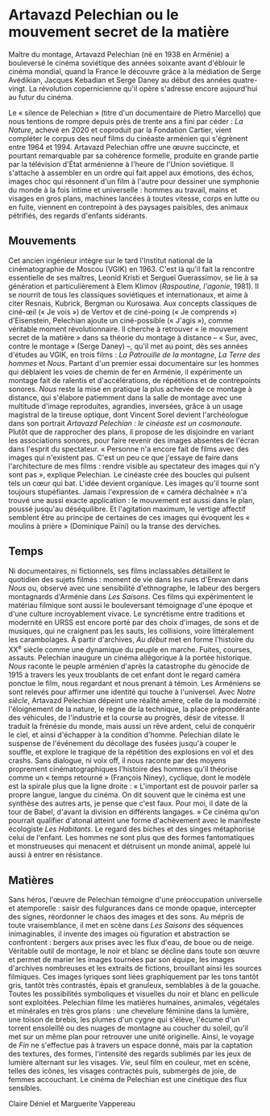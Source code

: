 # Artavazd Pelechian ou le mouvement secret de la matière

Maître du montage, Artavazd Pelechian (né en 1938 en Arménie) a bouleversé le cinéma soviétique des années soixante avant d'éblouir le cinéma mondial, quand la France le découvre grâce à la médiation de Serge Avédikian, Jacques Kebadian et Serge Daney au début des années quatre-vingt. La révolution copernicienne qu'il opère s'adresse encore aujourd'hui au futur du cinéma.

Le « silence de Pelechian » (titre d'un documentaire de Pietro Marcello) que nous tentions de rompre depuis près de trente ans a fini par céder : _La Nature_, achevé en 2020 et coproduit par la Fondation Cartier, vient compléter le corpus des neuf films du cinéaste arménien qui s'égrènent entre 1964 et 1994. Artavazd Pelechian offre une œuvre succincte, et pourtant remarquable par sa cohérence formelle, produite en grande partie par la télévision d'État arménienne à l'heure de l'Union soviétique. Il s'attache à assembler en un ordre qui fait appel aux émotions, des échos, images choc qui résonnent d'un film à l'autre pour dessiner une symphonie du monde à la fois intime et universelle : hommes au travail, mains et visages en gros plans, machines lancées à toutes vitesse, corps en lutte ou en fuite, viennent en contrepoint à des paysages paisibles, des animaux pétrifiés, des regards d'enfants sidérants.

## Mouvements

Cet ancien ingénieur intègre sur le tard l'Institut national de la cinématographie de Moscou (VGIK) en 1963. C'est là qu'il fait la rencontre essentielle de ses maîtres, Leonid Kristi et Sergueï Guerassimov, se lie à sa génération et particulièrement à Elem Klimov (_Raspoutine, l'agonie_, 1981). Il se nourrit de tous les classiques soviétiques et internationaux, et aime à citer Resnais, Kubrick, Bergman ou Kurosawa. Aux concepts classiques de ciné-œil (« Je vois ») de Vertov et de ciné-poing (« Je comprends ») d'Eisenstein, Pelechian ajoute un ciné-possible (« J'agis »), comme véritable moment révolutionnaire. Il cherche à retrouver « le mouvement secret de la matière » dans sa théorie du montage à distance – « Sur, avec, contre le montage » (Serge Daney) –, qu'il met au point, dès ses années d'études au VGIK, en trois films : _La Patrouille de la montagne_, _La Terre des hommes_ et _Nous_. Partant d'un premier essai documentaire sur les hommes qui déblaient les voies de chemin de fer en Arménie, il expérimente un montage fait de ralentis et d'accélérations, de répétitions et de contrepoints sonores. _Nous_ reste la mise en pratique la plus achevée de ce montage à distance, qui s'élabore patiemment dans la salle de montage avec une multitude d'image reproduites, agrandies, inversées, grâce à un usage magistral de la tireuse optique, dont Vincent Sorel devient l'archéologue dans son portrait _Artavazd Pelechian : le cinéaste est un cosmonaute_. Plutôt que de rapprocher des plans, il propose de les disjoindre en variant les associations sonores, pour faire revenir des images absentes de l'écran dans l'esprit du spectateur. « Personne n'a encore fait de films avec des images qui n'existent pas. C'est un peu ce que j'essaye de faire dans l'architecture de mes films : rendre visible au spectateur des images qui n'y sont pas », explique Pelechian. Le cinéaste crée des boucles qui pulsent tels un cœur qui bat. L'idée devient organique. Les images qu'il tourne sont toujours stupéfiantes. Jamais l'expression de « caméra déchaînée » n'a trouvé une aussi exacte application : le mouvement est aussi dans le plan, poussé jusqu'au déséquilibre. Et l'agitation maximum, le vertige affectif semblent être au principe de certaines de ces images qui évoquent les « moulins à prière » (Dominique Païni) ou la transe des derviches.

## Temps

Ni documentaires, ni fictionnels, ses films inclassables détaillent le quotidien des sujets filmés : moment de vie dans les rues d'Erevan dans _Nous_ ou, observé avec une sensibilité d'ethnographe, le labeur des bergers montagnards d'Arménie dans _Les Saisons_. Ces films qui expérimentent le matériau filmique sont aussi le bouleversant témoignage d'une époque et d'une culture incroyablement vivace. Le syncrétisme entre traditions et modernité en URSS est encore porté par des choix d'images, de sons et de musiques, qui ne craignent pas les sauts, les collisions, voire littéralement les carambolages. À partir d'archives, _Au début_ met en forme l'histoire du XX<sup>e</sup> siècle comme une dynamique du peuple en marche. Fuites, courses, assauts. Pelechian inaugure un cinéma allégorique à la portée historique. _Nous_ raconte le peuple arménien d'après la catastrophe du génocide de 1915 à travers les yeux troublants de cet enfant dont le regard caméra ponctue le film, nous regardant et nous prenant à témoin. Les Arméniens se sont relevés pour affirmer une identité qui touche à l'universel. Avec _Notre siècle_, Artavazd Pelechian dépeint une réalité amère, celle de la modernité : l'éloignement de la nature, le règne de la technique, la place prépondérante des véhicules, de l'industrie et la course au progrès, désir de vitesse. Il traduit la frénésie du monde, mais aussi un rêve ardent, celui de conquérir le ciel, et ainsi d'échapper à la condition d'homme. Pelechian dilate le suspense de l'événement du décollage des fusées jusqu'à couper le souffle, et explore le tragique de la répétition des explosions en vol et des crashs. Sans dialogue, ni voix off, il nous raconte par des moyens proprement cinématographiques l'histoire des hommes qu'il théorise comme un « temps retourné » (François Niney), cyclique, dont le modèle est la spirale plus que la ligne droite : « L'important est de pouvoir parler sa propre langue, langue du cinéma. On dit souvent que le cinéma est une synthèse des autres arts, je pense que c'est faux. Pour moi, il date de la tour de Babel, d'avant la division en différents langages. » Ce cinéma qu'on pourrait qualifier d'atonal atteint une forme d'achèvement avec le manifeste écologiste _Les Habitants_. Le regard des biches et des singes métaphorise celui de l'enfant. Les hommes ne sont plus que des formes fantomatiques et monstrueuses qui menacent et détruisent un monde animal, appelé lui aussi à entrer en résistance.

## Matières

Sans héros, l'œuvre de Pelechian témoigne d'une préoccupation universelle et atemporelle : saisir des fulgurances dans ce monde opaque, intercepter des signes, réordonner le chaos des images et des sons. Au mépris de toute vraisemblance, il met en scène dans _Les Saisons_ des séquences inimaginables, il invente des images où figuration et abstraction se confrontent : bergers aux prises avec les flux d'eau, de boue ou de neige. Véritable outil de montage, le noir et blanc se décline dans toute son œuvre et permet de marier les images tournées par son équipe, les images d'archives nombreuses et les extraits de fictions, brouillant ainsi les sources filmiques. Ces images lyriques sont liées graphiquement par les tons tantôt gris, tantôt très contrastés, épais et granuleux, semblables à de la gouache. Toutes les possibilités symboliques et visuelles du noir et blanc en pellicule sont exploitées. Pelechian filme les matières humaines, animales, végétales et minérales en très gros plans : une chevelure féminine dans la lumière, une toison de brebis, les plumes d'un cygne qui s'élève, l'écume d'un torrent ensoleillé ou des nuages de montagne au coucher du soleil, qu'il met sur un même plan pour retrouver une unité originelle. Ainsi, le voyage de _Fin_ ne s'effectue pas à travers un espace donné, mais par la captation des textures, des formes, l'intensité des regards sublimés par les jeux de lumière alternant sur les visages. _Vie_, seul film en couleur, met en scène, telles des icônes, les visages contractés puis, submergés de joie, de femmes accouchant. Le cinéma de Pelechian est une cinétique des flux sensibles.

Claire Déniel et Marguerite Vappereau
